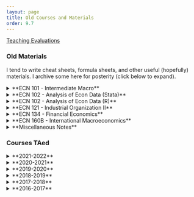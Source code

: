 ```yaml
---
layout: page
title: Old Courses and Materials
order: 9.7
---
```



[Teaching Evaluations](evals.pdf)


### Old Materials

I tend to write cheat sheets, formula sheets, and other useful (hopefully)
materials. I archive some here for posterity (click below to expand).


<details markdown=1><summary markdown="span">**ECN 101 - Intermediate Macro**</summary>
  - [Solow Growth Model](materials/ecn101/solow.pdf)
</details>

<details markdown=1><summary markdown="span">**ECN 102 - Analysis of Econ Data (Stata)**</summary>
 - [Stata Sheet 01](materials/ecn102/stata-01.pdf)
 - [Stata Sheet 02](materials/ecn102/stata-02.pdf)
 - [Stata Sheet 03](materials/ecn102/stata-03.pdf)
 - [Central Limit Theorem](materials/ecn102/CLT.pdf)
 - [Confidence Intervals and Testing](materials/ecn102/CI_htest_pvalue.pdf)
 - [Simple Regression](materials/ecn102/simpleregressions.pdf)
 - [Log Functional Forms](materials/ecn102/logfunctionalforms.pdf)
 - [Multiple Regression](materials/ecn102/multipleregression.pdf)
 - [Marginal Effects](materials/ecn102/marginaleffects.pdf)
 - [F-test](materials/ecn102/ftest.pdf)
</details>

<details markdown=1><summary markdown="span">**ECN 102 - Analysis of Econ Data (R)**</summary>
 - [R Sheet 01](materials/ecn102/Rsheet-01.pdf)
 - [R Sheet 02](materials/ecn102/Rsheet-02.pdf)
 - [R Sheet 03](materials/ecn102/Rsheet-03.pdf)
 - [R Sheet 04](materials/ecn102/Rsheet-04.pdf)
 - [R Sheet 05](materials/ecn102/Rsheet-05.pdf)
 - [Central Limit Theorem](materials/ecn102/R-CLT.pdf)
 - [Confidence Intervals and Testing](materials/ecn102/CI_htest_pvalue.pdf)
 - [Simple Regression](materials/ecn102/R-simpleregressions.pdf)
 - [Log Functional Forms](materials/ecn102/R-logfunctionalforms.pdf)
 - [Multiple Regression](materials/ecn102/R-multipleregressions.pdf)
 - [F-tests](materials/ecn102/R-ftest.pdf)
 - [OLS Assumption Tests](materials/ecn102/R-OLStests.pdf)
 - [cats.csv](materials/ecn102/cats.csv)
 - [wages.csv](materials/ecn102/wages.csv)
 - [hcle.csv](materials/ecn102/hcle.csv)
 - [sleep.csv](materials/ecn102/sleep.csv)

When using interactive scripts, press *Shift + Enter* to proceed step-by-step; or
click on *Runtime -> Run all* to run the entire script. It will give a warning but I
can assure you that my R script will not steal your credit card information.
 - [Basic Graphics](https://colab.research.google.com/drive/1TkTdZ4FAGHhuL8acM3uNGhHQ95kvbd7e?usp=sharing)
 - [Two-Sample Tests](https://colab.research.google.com/drive/1p8SiTIS6PCAFTn7h3Rrz63b4Q2fguW1J?usp=sharing)
 - [Correlation and Simple Regression](https://colab.research.google.com/drive/1UOofb_0qcgF68enCL2bYtN7U3zfZbqPy?usp=sharing)
 - [Multiple Regression](https://colab.research.google.com/drive/105kjMxIhP0B-le4pDYBKfTIP43ByTxYN?usp=sharing)
 - [Joint Testing](https://colab.research.google.com/drive/17niELnclHU6QLx8c58KLpcOy5Ks9WWWM?usp=sharing)
 - [OLS Testing](https://colab.research.google.com/drive/1vglGVMTmW_FBXBvS_HAdulacAZVpsAYW?usp=sharing)
</details>

<details markdown=1><summary markdown="span">**ECN 121 - Industrial Organization II**</summary>
 - [Spatial Competition](materials/ecn121/week02-ans.pdf)
 - [Price Discrimination, Nash Equilibria](materials/ecn121/week03-ans.pdf)
 - [Collusion, Limit Pricing](materials/ecn121/week04-ans.pdf)
 - [Cartels](materials/ecn121/week05-ans.pdf)
 - [Horizontal Mergers and Welfare](materials/ecn121/week06-ans.pdf)
 - [Vertical Mergers, Natural Monopoly](materials/ecn121/week07-ans.pdf)
 - [Ramsey Pricing, Two-Part Tariff](materials/ecn121/week08-ans.pdf)
 - [Permits and Lotteries, Externalities](materials/ecn121/week10-ans.pdf)
 - [International Trade, Economic Theory of Regulation](materials/ecn121/week11-ans.pdf)
</details>

<details markdown=1><summary markdown="span">**ECN 134 - Financial Economics**</summary>
 - [Present Value](materials/ecn134/presentvalue.pdf)
 - [Rate of Return](materials/ecn134/rateofreturn.pdf)
 - [Awkward Finance Jargon](materials/ecn134/optionsjargon.pdf)
 - [Put-Call Parity and Portfolio Choice](materials/ecn134/putcallchoice.pdf)
 - [Market Beta and CAPM](materials/ecn134/capm.pdf)
 - [Modigliani-Miller Theorem](materials/ecn134/mm.pdf)
</details>

<details markdown=1><summary markdown="span">**ECN 160B - International Macroeconomics**</summary>
 - [Warmup](materials/ecn160B/week01-ans.pdf)
 - [Exchange Rates, Parity Conditions](materials/ecn160B/week02-ans.pdf)
 - [LOOP and PPP](materials/ecn160B/week03-ans.pdf)
 - [Long-Run Exchange Rate Theory](materials/ecn160B/week04-ans.pdf)
 - [Open Economy National Accounting](materials/ecn160B/week05-ans.pdf)
 - [External Wealth, Consumption Smoothing](materials/ecn160B/week06-ans.pdf)
 - [Investment and Balance of Payments](materials/ecn160B/week07-ans.pdf)
 - [IS-LM-FX Shocks](materials/ecn160B/week08-ans.pdf)
 - [Costs of Fixing versus Floating](materials/ecn160B/week09-ans.pdf)
 - [Foreign Reserves and Speculative Attacks](materials/ecn160B/week10-ans.pdf)
 - [Self-Confirming Equilibria](materials/ecn160B/week11-ans.pdf)
</details>

<details markdown=1><summary markdown="span">**Miscellaneous Notes**</summary>
 - [Basic Probability Cheat Sheet](materials/misc/basicprobability.pdf)
 - [Basic Linear Regression with Matrices](materials/misc/regressionmatrix.pdf)
 - [McCall Search Model of Unemployment](materials/misc/mccall.pdf)
 - [Search Model of Unemployment with Endogenous Destruction](materials/misc/endogenousdestruction.pdf)
 - [Mortensen-Pissarides Search Model of Unemployment](materials/misc/mortensenpissarides.pdf)
 - [Permanent Income Hypothesis](materials/misc/pih.pdf)
 - [Lucas Tree CAPM ](materials/misc/lucastree.pdf)
 - [Lagos-Wright Monetary Search Model](materials/misc/lagoswright.pdf)
 - [Geromichalos, Licari, Suarez-Lledo CAPM](materials/misc/gls.pdf)
 - [Duffie et al Over-the-Counter Markets](materials/misc/otc.pdf)
</details>


### Courses TAed

<details markdown=1><summary markdown="span">**2021-2022**</summary>
  - [ECN 160B - International Macro (Spring 2022)](/courses/old/2022Sp_ECN160B/)
  - [ECN 103 - Uncertainty & Information (Winter 2022)](/courses/old/2022W_ECN103/)
  - [ECN 121B - Industrial Organization (Fall 2021)](/courses/old/2021F_ECN121B/)
</details>

<details markdown=1><summary markdown="span">**2020-2021**</summary>
  - [ECN 103 - Uncertainty & Information (Spring 2021)](/courses/old/2021Sp_ECN103/)
  - [ECN 106 - Decision Making (Winter 2021)](/courses/old/2021W_ECN106/)
  - [ECN 121B - Industrial Organization (Fall 2020)](/courses/old/2020F_ECN121B/)
</details>

<details markdown=1><summary markdown="span">**2019-2020**</summary>
  - [ECN 102 - Analysis of Econ Data (Summer 2020)](/courses/old/2020Su_ECN102/)
  - [ECN 102 - Analysis of Econ Data (Spring 2020)](/courses/old/2020Sp_ECN102/)
  - [ECN 160B - International Macro (Winter 2020)](/courses/old/2020W_ECN160B/)
  - [ECN 1B - Principles of Macro (Fall 2019)](/courses/old/2019F_ECN1B/)
</details>

<details markdown=1><summary markdown="span">**2018-2019**</summary>
  - [ECN 1B - Principles of Macro (Summer 2019)](/courses/old/2019Su_ECN1B/)
  - [ECN 102 - Analysis of Econ Data (Spring 2019)](/courses/old/2019Sp_ECN102/)
  - [ECN 122 - Game Theory (Winter 2019)](/courses/old/2019W_ECN122/)
  - [ECN 102 - Analysis of Econ Data (Fall 2018)](/courses/old/2018F_ECN102/)
</details>

<details markdown=1><summary markdown="span">**2017-2018**</summary>
  - [ECN 1B - Principles of Macro (Summer 2018)](/courses/old/2018Su_ECN1B/)
  - [ECN 134 - Financial Economics (Spring 2018)](/courses/old/2018Sp_ECN134/)
  - [ECN 102 - Analysis of Econ Data (Winter 2018)](/courses/old/2018W_ECN102/)
  - [ECN 1B - Principles of Macro (Fall 2017)](/courses/old/2017F_ECN1B/)
</details>

<details markdown=1><summary markdown="span">**2016-2017**</summary>
  - [ECN 1B - Principles of Macro (Summer 2017)](/courses/old/2017Su_ECN1B/)
  - [ECN 1B - Principles of Macro (Spring 2017)](/courses/old/2017Sp_ECN1B/)
  - [ECN 1B - Principles of Macro (Winter 2017)](/courses/old/2017W_ECN1B/)
  - [ECN 101B - Intermediate Macro (Fall 2016)](/courses/old/2016F_ECN101/)
</details>
